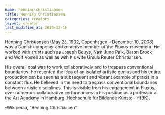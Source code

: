 ```yaml
---
name: henning-christiansen
title: Henning Christiansen
categories: creators
layout: creator
last_modified_at: 2020-12-10
---
```

Henning Christiansen (May 28, 1932, Copenhagen – December 10, 2008) was a Danish composer and an active member of the Fluxus-movement. He worked with artists such as Joseph Beuys, Nam June Paik, Bazon Brock and Wolf Vostell as well as with his wife Ursula Reuter Christiansen.

His overall goal was to work collaboratively and to trespass conventional boundaries. He resented the idea of an isolated artistic genius and his entire production can be seen as a subsequent and vibrant example of praxis in a constant flux. He believed in the need to trespass conventional boundaries between artistic disciplines. This is visible from his engagement in Fluxus, over numerous collaborative performances to his position as a professor at the Art Academy in Hamburg (Hochschule für Bildende Künste - HfBK).

-Wikipedia, "Henning Christiansen"